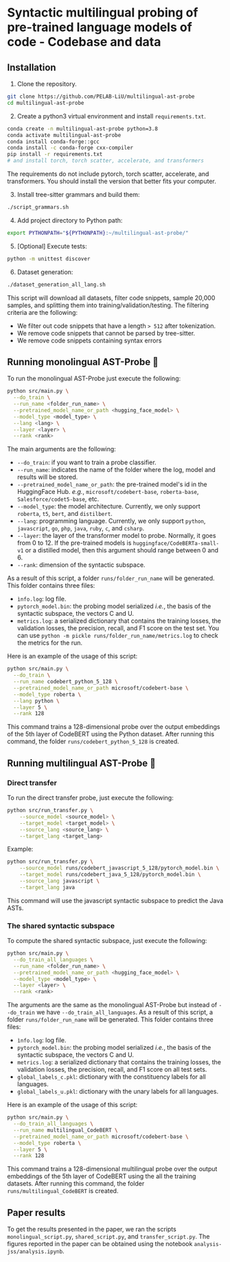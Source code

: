 # Syntactic multilingual probing of pre-trained language models of code - Codebase and data

## Installation

1. Clone the repository.
```sh
git clone https://github.com/PELAB-LiU/multilingual-ast-probe
cd multilingual-ast-probe
```

2. Create a python3 virtual environment and install `requirements.txt`.
```sh
conda create -n multilingual-ast-probe python=3.8
conda activate multilingual-ast-probe
conda install conda-forge::gcc
conda install -c conda-forge cxx-compiler
pip install -r requirements.txt
# and install torch, torch scatter, accelerate, and transformers
```
The requirements do not include pytorch, torch scatter, accelerate, and transformers. 
You should install the version that better fits your computer.


3. Install tree-sitter grammars and build them:

```sh
./script_grammars.sh
```

4. Add project directory to Python path:

```sh
export PYTHONPATH="${PYTHONPATH}:~/multilingual-ast-probe/"
```

5. [Optional] Execute tests:
 
```sh
python -m unittest discover
```

6. Dataset generation:

```sh
./dataset_generation_all_lang.sh
```
This script will download all datasets, filter code snippets, sample 20,000 samples,
and splitting them into training/validation/testing. The filtering criteria are the following:
* We filter out code snippets that have a length `> 512` after tokenization.
* We remove code snippets that cannot be parsed by tree-sitter.
* We remove code snippets containing syntax errors

## Running monolingual AST-Probe 🚀

To run the monolingual AST-Probe just execute the following:
```sh
python src/main.py \
  --do_train \
  --run_name <folder_run_name> \
  --pretrained_model_name_or_path <hugging_face_model> \
  --model_type <model_type> \
  --lang <lang> \
  --layer <layer> \
  --rank <rank>
```

The main arguments are the following:
*  `--do_train`: if you want to train a probe classifier.
*  `--run_name`: indicates the name of the folder where the log, model and results will be stored.
*  `--pretrained_model_name_or_path`: the pre-trained model's id in the HuggingFace Hub.
*e.g.*, `microsoft/codebert-base`, `roberta-base`, `Salesforce/codet5-base`, etc.
*  `--model_type`: the model architecture. Currently, we only support `roberta`, `t5`, `bert`, and `distilbert`.
*  `--lang`: programming language. Currently, we only support `python`, `javascript`, `go`, `php`, `java`, `ruby`, `c`, 
and `csharp`.
*  `--layer`: the layer of the transformer model to probe. Normally, it goes from 0 to 12. 
If the pre-trained models is `huggingface/CodeBERTa-small-v1` or a distilled model, then this argument should range between 0 and 6.
*  `--rank`: dimension of the syntactic subspace.

As a result of this script, a folder `runs/folder_run_name` will be generated. This folder contains three files:
*  `ìnfo.log`: log file.
*  `pytorch_model.bin`: the probing model serialized *i.e.*, the basis of the syntactic subspace, the vectors C and U.
*  `metrics.log`: a serialized dictionary that contains the training losses, the validation losses, the precision, recall, and F1 score on the test set. 
You can use `python -m pickle runs/folder_run_name/metrics.log` to check the metrics for the run.


Here is an example of the usage of this script:
```sh
python src/main.py \
  --do_train \
  --run_name codebert_python_5_128 \
  --pretrained_model_name_or_path microsoft/codebert-base \
  --model_type roberta \
  --lang python \
  --layer 5 \
  --rank 128
```
This command trains a 128-dimensional probe over the output embeddings of the 5th layer of CodeBERT using the Python dataset. 
After running this command, the folder `runs/codebert_python_5_128` is created.

## Running multilingual AST-Probe 🚀

### Direct transfer

To run the direct transfer probe, just execute the following:
```sh
python src/run_transfer.py \
    --source_model <source_model> \
    --target_model <target_model> \
    --source_lang <source_lang> \
    --target_lang <target_lang>
```

Example:

```sh
python src/run_transfer.py \
    --source_model runs/codebert_javascript_5_128/pytorch_model.bin \
    --target_model runs/codebert_java_5_128/pytorch_model.bin \
    --source_lang javascript \
    --target_lang java
```

This command will use the javascript syntactic subspace to predict the Java ASTs.

### The shared syntactic subspace

To compute the shared syntactic subspace, just execute the following:
```sh
python src/main.py \
  --do_train_all_languages \
  --run_name <folder_run_name> \
  --pretrained_model_name_or_path <hugging_face_model> \
  --model_type <model_type> \
  --layer <layer> \
  --rank <rank>
```

The arguments are the same as the monolingual AST-Probe but instead of `--do_train` we have `--do_train_all_languages`.
As a result of this script, a folder `runs/folder_run_name` will be generated. This folder contains three files:
*  `ìnfo.log`: log file.
*  `pytorch_model.bin`: the probing model serialized *i.e.*, the basis of the syntactic subspace, the vectors C and U.
*  `metrics.log`: a serialized dictionary that contains the training losses, the validation losses, the precision, recall, and F1 score on all test sets.
*  `global_labels_c.pkl`: dictionary with the constituency labels for all languages.
*  `global_labels_u.pkl`: dictionary with the unary labels for all languages.

Here is an example of the usage of this script:
```sh
python src/main.py \
  --do_train_all_languages \
  --run_name multilingual_CodeBERT \
  --pretrained_model_name_or_path microsoft/codebert-base \
  --model_type roberta \
  --layer 5 \
  --rank 128
```
This command trains a 128-dimensional multilingual probe over the output embeddings of the 5th layer of CodeBERT 
using the all the training datasets. After running this command, the folder `runs/multilingual_CodeBERT` is created.

## Paper results

To get the results presented in the paper, we ran the scripts `monolingual_script.py`, `shared_script.py`, and 
`transfer_script.py`. The figures reported in the paper can be obtained using the notebook `analysis-jss/analysis.ipynb`.


